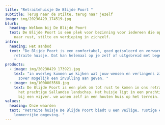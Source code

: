 ```yaml
---
title: "Retraitehuisje De Blijde Poort "
subtitle: Terug naar de stilte, terug naar jezelf
image: img/20230429_174519.jpg
blurb:
  heading: Welkom bij De Blijde Poort
  text: De Blijde Poort is een plek voor bezinning voor iedereen die op zoek is
    naar rust, stilte en verdieping in zichzelf.
intro:
  heading: Het aanbod
  text: "De Blijde Poort is een comfortabel, goed geïsoleerd en verwarmd houten
    retraite huisje. Dat kan helemaal op je zelf of uitgebreid met begeleiding.
    "
products:
  - image: img/20230429_173921.jpg
    text: "in overleg kunnen we kijken wat jouw wensen en verlangens zijn en daar
      zover mogelijk een invulling aan geven. "
  - image: img/1000003568.jpg
    text: De Blijde Poort is een plek om tot rust te komen in ons retraite huisje in
      het prachtige Sallandse landschap. Het huisje ligt in een prachtige tuin
      bij een vijver. we wonen zelf in een houten huis op het terrein.
values:
  heading: Onze waarden
  text: "Retraite huisje De Blijde Poort biedt u een veilige, rustige en
    lommerrijke omgeving. "
---
```

